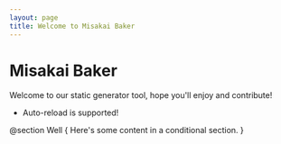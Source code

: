 ```yaml
---
layout: page
title: Welcome to Misakai Baker
---
```


# Misakai Baker
Welcome to our static generator tool, hope you'll enjoy and contribute!

* Auto-reload is supported!

@section Well
{
    Here's some content in a conditional section. 
}

